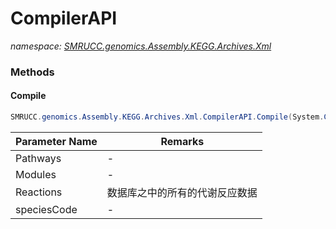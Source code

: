 ﻿# CompilerAPI
_namespace: [SMRUCC.genomics.Assembly.KEGG.Archives.Xml](./index.md)_





### Methods

#### Compile
```csharp
SMRUCC.genomics.Assembly.KEGG.Archives.Xml.CompilerAPI.Compile(System.Collections.Generic.IEnumerable{SMRUCC.genomics.Assembly.KEGG.Archives.Xml.Nodes.PwyBriteFunc},System.Collections.Generic.IEnumerable{SMRUCC.genomics.Assembly.KEGG.DBGET.bGetObject.Module},System.Collections.Generic.IEnumerable{SMRUCC.genomics.Assembly.KEGG.DBGET.bGetObject.Reaction},System.String)
```


|Parameter Name|Remarks|
|--------------|-------|
|Pathways|-|
|Modules|-|
|Reactions|数据库之中的所有的代谢反应数据|
|speciesCode|-|



